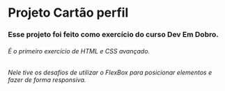 # Projeto Cartão perfil

### Esse projeto foi feito como exercício do curso Dev Em Dobro.

###### É o primeiro exercício de HTML e CSS avançado.

###### Nele tive os desafios de utilizar o FlexBox para posicionar elementos e fazer de forma responsiva.
